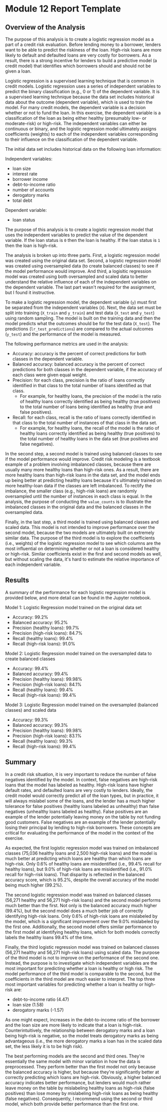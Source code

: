# Module 12 Report Template

## Overview of the Analysis

The purpose of this analysis is to create a logistic regression model as a part of a credit risk evaluation.  Before lending money to a borrower, lenders want to be able to predict the riskiness of the loan.  High-risk loans are more likely to default and defaulted loans are very costly for borrowers.  As a result, there is a strong incentive for lenders to build a predictive model (a credit model) that identifies which borrowers should and should not be given a loan.

Logistic regression is a supervised learning technique that is common in credit models.  Logistic regression uses a series of independent variables to predict the binary classification (e.g., 0 or 1) of the dependent variable.  It is a supervised learning technique because the data set includes historical data about the outcome (dependent variable), which is used to train the model.  For many credit models, the dependent variable is a decision whether or not to fund the loan.  In this exercise, the dependent variable is a classification of the loan as being either healthy (presumably low- or moderate-risk) or high-risk.  The independent variables can either be continuous or binary, and the logistic regression model ultimately assigns coefficients (weights) to each of the independent variables corresponding to their influence on the classification of the dependent variable.

The initial data set includes historical data on the following loan information:

  Independent variables:
  - loan size
  - interest rate
  - borrower income
  - debt-to-income ratio
  - number of accounts
  - derogatory marks
  - total debt

  Dependent variable:
  - loan status

The purpose of this analysis is to create a logistic regression model that uses the independent variables to predict the value of the dependent variable.  If the loan status is `0` then the loan is healthy.  If the loan status is `1` then the loan is high-risk.

The analysis is broken up into three parts.  First, a logistic regression model was created using the original data set.  Second, a logistic regression model was created using oversampled data (to create balanced classes) to see if the model performance would improve.  And third, a logisitic regression model was created using both oversampled and scaled data to better understand the relative influence of each of the independent variables on the dependent variable.  The last part wasn't required for the assignment, but I found it instructive.

To make a logistic regression model, the dependent variable (`y`) must first be separated from the independent variables (`X`).  Next, the data set must be split into training (`X_train` and `y_train`) and test data (`X_test` and `y_test`) using random sampling.  The model is built on the training data and then the model predicts what the outcomes should be for the test data (`X_test`).  The predictions (`lr_test_predictions`) are compared to the actual outcomes (`y_test`) and the performance of the model is measured.

The following performance metrics are used in the analysis:
- Accuracy: accuracy is the percent of correct predictions for both classes in the dependent variable.
- Balanced accuracy: balanced accuracy is the percent of correct predictions for both classes in the dependent variable, if the accuracy of each class were given equal weight.
- Precision: for each class, precision is the ratio of loans correctly identified in that class to the total number of loans identified as that class.
  - For example, for healthy loans, the precision of the model is the ratio of healthy loans correctly identified as being healthy (true positives) to the total number of loans being identified as healthy (true and false positives).
- Recall: for each class, recall is the ratio of loans correctly identified in that class to the total number of instances of that class in the data set.
  - For example, for healthy loans, the recall of the model is the ratio of healthy loans correctly identified as being healthy (true positives) to the total number of healthy loans in the data set (true positives and false negatives).

In the second step, a second model is trained using balanced classes to see if the model performance would improve.  Credit risk modeling is a textbook example of a problem involving imbalanced classes, because there are usually many more healthy loans than high-risk ones.  As a result, there are more healthy loans than high-risk loans in the data set, and the model ends up being better at predicting healthy loans because it's ultimately trained on more healthy-loan data if the classes are left imbalanced.  To rectify the imbalance, the smaller class (e.g., high-risk loans) are randomly oversampled until the number of instances in each class is equal.  In the analysis, the purpose of conducting the `value_counts` is to illustrate the imbalanced classes in the original data and the balanced classes in the oversampled data.

Finally, in the last step, a third model is trained using balanced classes and scaled data.  This model is not intended to improve performance over the second model, because the two models are ultimately built on extremely similar data.  The purpose of the third model is to explore the coefficients (i.e., weights) of the logistic regression model to see which columns are the most influential on determining whether or not a loan is considered healthy or high-risk.  Similar coefficients exist in the first and second models as well, but without scaling the data, it's hard to estimate the relative importance of each independent variable.

## Results

A summary of the performance for each logistic regression model is provided below, and more detail can be found in the Jupyter notebook.

Model 1: Logistic Regression model trained on the original data set
- Accuracy: 99.2%
- Balanced accuracy: 95.2%
- Precision (healthy loans): 99.7%
- Precision (high-risk loans): 84.7%
- Recall (healthy loans): 99.4%
- Recall (high-risk loans): 91.0%

Model 2: Logistic Regression model trained on the oversampled data to create balanced classes
- Accuracy: 99.4%
- Balanced accuracy: 99.4%
- Precision (healthy loans): 99.98%
- Precision (high-risk loans): 84.1%
- Recall (healthy loans): 99.4%
- Recall (high-risk loans): 99.4%

Model 3: Logistic Regression model trained on the oversampled (balanced classes) and scaled data
- Accuracy: 99.3%
- Balanced accuracy: 99.3%
- Precision (healthy loans): 99.98%
- Precision (high-risk loans): 83.1%
- Recall (healthy loans): 99.3%
- Recall (high-risk loans): 99.4%

## Summary

In a credit risk situation, it is very important to reduce the number of false negatives identified by the model.  In context, false negatives are high-risk loans that the model has labeled as healthy.  High-risk loans have higher default rates, and defaulted loans are very costly to lenders.  Ideally, the credit model would correctly predict all of the loan types, but in practice, it will always mislabel some of the loans, and the lender has a much higher tolerance for false positives (healthy loans labeled as unhealthy) than false negatives (unhealthy loans labeled as healthy).  False positives are an example of the lender potentially leaving money on the table by not funding good customers.  False negatives are an example of the lender potentially losing their principal by lending to high-risk borrowers.  These concepts are critical for evaluating the performance of the model in the context of the exercise.

As expected, the first logistic regression model was trained on imbalanced classes (75,036 healthy loans and 2,500 high-risk loans) and the model is much better at predicting which loans are healthy than which loans are high-risk.  Only 0.6% of healthy loans are misidentified (i.e., 99.4% recall for healthy loans), but 9.0% of high-risk loans are misidentified (i.e., 91.0% recall for high-risk loans).  That disparity is reflected in the balanced accuracy score, which is 95.2%, despite the overall accuracy of the model being much higher (99.2%).

The second logistic regression model was trained on balanced classes (56,271 healthy and 56,271 high-risk loans) and the second model performs much better than the first.  Not only is the balanced accuracy much higher (99.4%), but the second model does a much better job of correctly identifying high-risk loans.  Only 0.6% of high-risk loans are mislabeled by the model, which is a significant improvement over the 9.0% mislabeled by the first one.  Additionally, the second model offers similar performance to the first model at identifying healthy loans, which for both models correctly labels the healthy loans 99.4% of the time.

Finally, the third logistic regression model was trained on balanced classes (56,271 healthy and 56,271 high-risk loans) using scaled data.  The purpose of the third model is not to improve on the performance of the second one.  Instead, the purpose is to investigate which independent variables are the most important for predicting whether a loan is healthy or high risk.  The model performance of the third model is comparable to the second, but the coefficients in the third model are much easier to interpret.  The top three most important variables for predicting whether a loan is healthy or high-risk are:
- debt-to-income ratio (4.47)
- loan size (1.58)
- derogatory marks (-1.57)

As one might expect, increases in the debt-to-income ratio of the borrower and the loan size are more likely to indicate that a loan is high-risk.  Counterintuitively, the relationship between derogatory marks and a loan being high-risk is negative, so the model treats derogatory marks as being advantageous (i.e., the more derogatory marks a loan has in the scaled data set, the less likely it is to be high risk).

The best performing models are the second and third ones.  They're essentially the same model with minor variation in how the data is preprocessed.  They perform better than the first model not only because the balanced accuracy is higher, but because they're significantly better at correctly predicting which loans are high-risk.  Obviously, a higher balanced accuracy indicates better performance, but lenders would much rather leave money on the table by mislabeling healthy loans as high-risk (false positives) than lose money by mislabeling high-risk loans as being healthy (false negatives).  Consequently, I recommend using the second or third model, which both provide better performance than the first one.